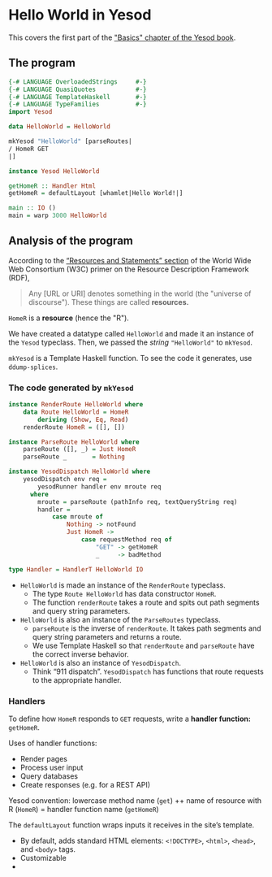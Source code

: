 
# Hello World in Yesod

This covers the first part of the ["Basics" chapter of the Yesod book](https://www.yesodweb.com/book/basics).

## The program

```haskell
{-# LANGUAGE OverloadedStrings     #-}
{-# LANGUAGE QuasiQuotes           #-}
{-# LANGUAGE TemplateHaskell       #-}
{-# LANGUAGE TypeFamilies          #-}
import Yesod

data HelloWorld = HelloWorld

mkYesod "HelloWorld" [parseRoutes|
/ HomeR GET
|]

instance Yesod HelloWorld

getHomeR :: Handler Html
getHomeR = defaultLayout [whamlet|Hello World!|]

main :: IO ()
main = warp 3000 HelloWorld
```
## Analysis of the program

According to the [“Resources and Statements” section](https://www.w3.org/TR/rdf11-concepts/#resources-and-statements) of the World Wide Web Consortium (W3C) primer on the Resource Description Framework (RDF),

> Any \[URL or URI\] denotes something in the world (the "universe of discourse"). These things are called **resources.**

`HomeR` is a **resource** (hence the "R").

We have created a datatype called `HelloWorld` and made it an instance of the `Yesod` typeclass. Then, we passed the *string* `"HelloWorld"` to `mkYesod`.

`mkYesod` is a Template Haskell function. To see the code it generates, use `ddump-splices`.

### The code generated by `mkYesod`
```haskell
instance RenderRoute HelloWorld where
    data Route HelloWorld = HomeR
        deriving (Show, Eq, Read)
    renderRoute HomeR = ([], [])

instance ParseRoute HelloWorld where
    parseRoute ([], _) = Just HomeR
    parseRoute _       = Nothing

instance YesodDispatch HelloWorld where
    yesodDispatch env req =
        yesodRunner handler env mroute req
      where
        mroute = parseRoute (pathInfo req, textQueryString req)
        handler =
            case mroute of
                Nothing -> notFound
                Just HomeR ->
                    case requestMethod req of
                        "GET" -> getHomeR
                        _     -> badMethod

type Handler = HandlerT HelloWorld IO
```

 * `HelloWorld` is made an instance of the `RenderRoute` typeclass.
	 - The type `Route HelloWorld` has data constructor `HomeR`.
	 - The function `renderRoute` takes a route and spits out path segments and query string parameters.
 * `HelloWorld` is also an instance of the `ParseRoutes` typeclass.
	 - `parseRoute` is the inverse of `renderRoute`. It takes path segments and query string parameters and returns a route.
	 - We use Template Haskell so that `renderRoute` and `parseRoute` have the correct inverse behavior.
 * `HelloWorld` is also an instance of `YesodDispatch`.
	 - Think “911 dispatch”. `YesodDispatch` has functions that route requests to the appropriate handler.

### Handlers
To define how `HomeR` responds to `GET` requests, write a **handler function:** `getHomeR`.

Uses of handler functions:

 - Render pages
 - Process user input
 - Query databases
 - Create responses (e.g. for a REST API)

Yesod convention: lowercase method name (`get`) ++ name of resource with R (`HomeR`) = handler function name (`getHomeR`)

The `defaultLayout` function wraps inputs it receives in the site’s template.

 - By default, adds standard HTML elements: `<!DOCTYPE>`, `<html>`, `<head>`, and `<body>` tags.
 - Customizable
 - 

### 
<!--stackedit_data:
eyJoaXN0b3J5IjpbLTExOTMxNjk2MDAsLTg2Mjg4MDIzLDIxMj
EyNTQzNDEsMjAwODE0MzM4MiwxOTc2NjA3NzYzLC05MjQyODAw
NTcsNDMzMjI2NjAxLDEzNjM3MzExNiw1NjIwOTExMDEsLTEwNj
QyOTgwNDNdfQ==
-->